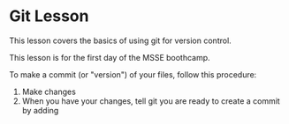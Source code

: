 # Git Lesson

This lesson covers the basics of using git for version control.

This lesson is for the first day of the MSSE boothcamp.

To make a commit (or "version") of your files, follow this procedure:

1. Make changes 
2. When you have your changes, tell git you are ready to create a commit by adding